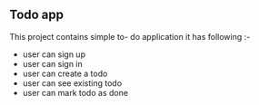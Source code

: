 ## Todo app
This project contains simple to- do application
it has following :-
 - user can sign up
 - user can sign in
 - user can create a todo
 - user can see existing todo
 - user can mark todo as done
